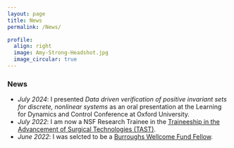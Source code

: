 ```yaml
---
layout: page
title: News
permalink: /News/

profile:
  align: right
  image: Amy-Strong-Headshot.jpg
  image_circular: true
---
```


### News
- *July 2024*: I presented *Data driven verification of positive invariant sets for discrete, nonlinear systems* as an oral presentation at the Learning for Dynamics and Control Conference at Oxford University.
- *July 2022*: I am now a NSF Research Trainee in the [Traineeship in the Advancement of Surgical Technologies (TAST)](https://tast-nrt.pratt.duke.edu/).
- *June 2022*: I was selcted to be a [Burroughs Wellcome Fund Fellow](https://mems.duke.edu/about/news/five-duke-engineering-phd-students-named-burroughs-wellcome-fund-fellows).
